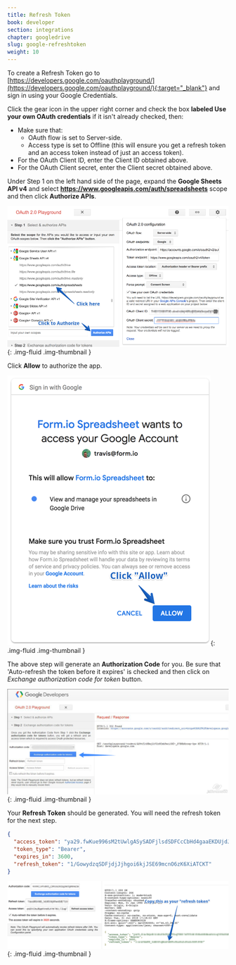 ```yaml
---
title: Refresh Token
book: developer
section: integrations
chapter: googledrive
slug: google-refreshtoken
weight: 10
---
```


To create a Refresh Token go to [https://developers.google.com/oauthplayground/](https://developers.google.com/oauthplayground/){:target="_blank"} and sign in using your Google Credentials. 

Click the gear icon in the upper right corner and check the box **labeled Use your own OAuth credentials** if it isn't already checked, then:

* Make sure that:
  * OAuth flow is set to Server-side.
  * Access type is set to Offline (this will ensure you get a refresh token and an access token instead of just an access token). 
* For the OAuth Client ID, enter the Client ID obtained above.
* For the OAuth Client secret, enter the Client secret obtained above.

Under Step 1 on the left hand side of the page, expand the **Google Sheets API v4** and select **https://www.googleapis.com/auth/spreadsheets** scope and then click **Authorize APIs**.

![](/assets/img/integrations/google/sheets-authorize.png){: .img-fluid .img-thumbnail }

Click **Allow** to authorize the app.

![](/assets/img/integrations/google/sheets-allow.png){: .img-fluid .img-thumbnail }

The above step will generate an **Authorization Code** for you. Be sure that 'Auto-refresh the token before it expires' is checked and then click on *Exchange authorization code for token* button.

![](/assets/img/googlesheet/googlesheet-exchange-authorization.png){: .img-fluid .img-thumbnail }

Your **Refresh Token** should be generated. You will need the refresh token for the next step.

```json
{
  "access_token": "ya29.fwKue996sM2tUwlgASySADFjlsdSDFCcCbHd4gaaEKDUjdJD237o-pF7hhrXvm6MQNbYZq",
  "token_type": "Bearer",
  "expires_in": 3600,
  "refresh_token": "1/GowydzqSDFjdjJjhgoi6kjJSE69mcnO6zK6XiATCKT"
}
```

![](/assets/img/integrations/google/sheets-refresh-token.png){: .img-fluid .img-thumbnail }
